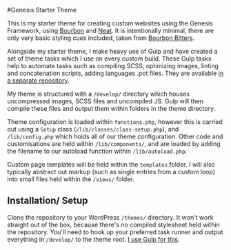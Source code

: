 #Genesis Starter Theme

This is my starter theme for creating custom websites using the Genesis Framework, using [Bourbon](http://bourbon.io/) and [Neat](http://neat.bourbon.io). It is intentionally minimal, there are only very basic styling cues included, taken from [Bourbon Bitters](http://bitters.bourbon.io/). 

Alongside my starter theme, I make heavy use of Gulp and have created a set of theme tasks which I use on every custom build. These Gulp tasks help to automate tasks such as compiling SCSS, optimizing images, linting and concatenation scripts, adding languages .pot files. They are available [in a separate repository](https://github.com/craigsimps/gulp-build-tasks/).

My theme is structured with a `/develop/` directory which houses uncompressed images, SCSS files and uncompiled JS. Gulp will then compile these files and output them within folders in the theme directory.

Theme configuration is loaded within `functions.php`, however this is carried out using a `Setup` class (`/lib/classes/class-setup.php`), and `/lib/config.php` which holds all of our theme configuration. Other code and customisations are held within `/lib/components/`, and are loaded by adding the filename to our autoload function within `/lib/autoload.php`.

Custom page templates will be held within the `templates` folder. I will also typically abstract out markup (such as single entries from a custom loop) into small files held within the `/views/` folder.

## Installation/ Setup

Clone the repository to your WordPress `/themes/` directory. It won't work straight out of the box, because there's no compiled stylesheet held within the repository. You'll need to hook up your preferred task runner and output everything in `/develop/` to the theme root. [I use Gulp for this](https://github.com/craigsimps/gulp-build-tasks/).
